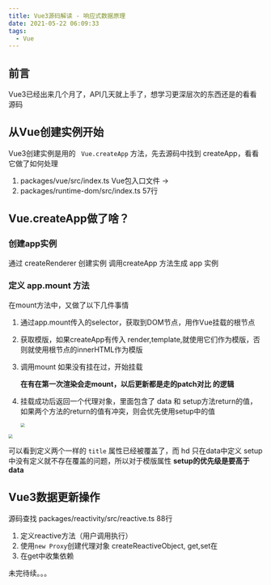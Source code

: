 ```yaml
---
title: Vue3源码解读 - 响应式数据原理
date: 2021-05-22 06:09:33
tags:
  - Vue
---
```




## 前言

Vue3已经出来几个月了，API几天就上手了，想学习更深层次的东西还是的看看源码



## 从Vue创建实例开始

Vue3创建实例是用的 ` Vue.createApp` 方法，先去源码中找到 createApp，看看它做了如何处理

1. packages/vue/src/index.ts  Vue包入口文件  ->
2. packages/runtime-dom/src/index.ts  57行



## Vue.createApp做了啥？

### 创建app实例

通过 createRenderer 创建实例 调用createApp 方法生成 app 实例

### 定义 app.mount 方法

在mount方法中，又做了以下几件事情

1. 通过app.mount传入的selector，获取到DOM节点，用作Vue挂载的根节点

2. 获取模版，如果createApp有传入 render,template,就使用它们作为模版，否则就使用根节点的innerHTML作为模版

3. 调用mount 如果没有挂在过，开始挂载

   **在有在第一次渲染会走mount，以后更新都是走的patch对比 的逻辑**

4. 挂载成功后返回一个代理对象，里面包含了 data 和 setup方法return的值，如果两个方法的return的值有冲突，则会优先使用setup中的值

   <img src="http://oss.anyways.fun/blog/截屏2021-05-22 上午8.23.39.png" style="zoom:50%;" />

<img src="http://oss.anyways.fun/blog/截屏2021-05-22 上午8.24.06.png" style="zoom:50%;" />

可以看到定义两个一样的 `title`  属性已经被覆盖了，而 hd 只在data中定义 setup中没有定义就不存在覆盖的问题，所以对于模版属性 **setup的优先级是要高于data**



## Vue3数据更新操作

源码查找 packages/reactivity/src/reactive.ts  88行

1. 定义reactive方法（用户调用执行）
2. 使用`new Proxy`创建代理对象 createReactiveObject, get,set在
3. 在get中收集依赖



未完待续。。。

